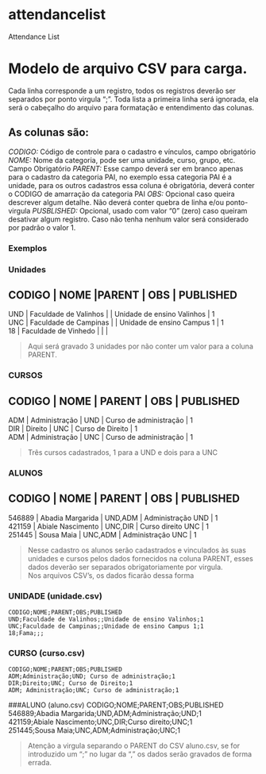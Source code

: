 # attendancelist
Attendance List

# Modelo de arquivo CSV para carga.
Cada linha corresponde a um registro, todos os registros deverão ser separados por ponto virgula “;”.
Toda lista a primeira linha será ignorada, ela será o cabeçalho do arquivo para formatação e entendimento das colunas.

## As colunas são:
_CODIGO:_ Código de controle para o cadastro e vínculos, campo obrigatório
_NOME:_ Nome da categoria, pode ser uma unidade, curso, grupo, etc. Campo Obrigatório
_PARENT:_ Esse campo deverá ser em branco apenas para o cadastro da categoria PAI, no exemplo essa categoria PAI é a unidade, para os outros cadastros essa coluna é obrigatória, deverá conter o CODIGO de amarração da categoria PAI
_OBS:_ Opcional caso queira descrever algum detalhe. Não deverá conter quebra de linha e/ou ponto-virgula
_PUSBLISHED:_ Opcional, usado com valor “0” (zero) caso queiram desativar algum registro. Caso não tenha nenhum valor será considerado por padrão o valor 1.

### Exemplos
### Unidades
CODIGO	|	NOME					|PARENT	|	OBS							|	PUBLISHED  
-----------------------------------------------------------------------------------------
UND		|	Faculdade de Valinhos	|		|	Unidade de ensino Valinhos	|	1  
UNC		|	Faculdade de Campinas	|		|	Unidade de ensino Campus 1	|	1  
18		|	Faculdade de Vinhedo	|		|								|	
>Aqui será gravado 3 unidades por não conter um valor para a coluna PARENT.  
  
### CURSOS
CODIGO	|	NOME			|	PARENT	|	OBS						|	PUBLISHED  
----------------------------------------------------------------------------------
ADM		|	Administração	|	UND		|	Curso de administração	|	1  
DIR		|	Direito			|	UNC		|	Curso de Direito		|	1  
ADM		|	Administração	|	UNC		|	Curso de administração	|	1  
>Três cursos cadastrados, 1 para a UND e dois para a UNC  
  
### ALUNOS
CODIGO	|	NOME				|	PARENT	|	OBS					|	PUBLISHED  
---------------------------------------------------------------------------------
546889	|	Abadia Margarida	|	UND,ADM	|	Administração UND	|	1  
421159	|	Abiale Nascimento	|	UNC,DIR	|	Curso direito UNC	|	1  
251445	|	Sousa Maia			|	UNC,ADM	|	Administração UNC	|	1  
>Nesse cadastro os alunos serão cadastrados e vinculados às suas unidades e cursos pelos dados fornecidos na coluna PARENT, esses dados deverão ser separados obrigatoriamente por virgula.   
>Nos arquivos CSV’s, os dados ficarão dessa forma  
  
### UNIDADE (unidade.csv)
    CODIGO;NOME;PARENT;OBS;PUBLISHED  
    UND;Faculdade de Valinhos;;Unidade de ensino Valinhos;1  
    UNC;Faculdade de Campinas;;Unidade de ensino Campus 1;1  
    18;Fama;;;  
  
  
### CURSO (curso.csv)
    CODIGO;NOME;PARENT;OBS;PUBLISHED  
    ADM;Administração;UND; Curso de administração;1  
    DIR;Direito;UNC; Curso de Direito;1  
    ADM; Administração;UNC; Curso de administração;1  
  
  
###ALUNO (aluno.csv)
    CODIGO;NOME;PARENT;OBS;PUBLISHED  
    546889;Abadia Margarida;UND,ADM;Administração;UND;1  
    421159;Abiale Nascimento;UNC,DIR;Curso direito;UNC;1  
    251445;Sousa Maia;UNC,ADM;Administração;UNC;1  
  
>Atenção a virgula separando o PARENT do CSV aluno.csv, se for introduzido um “;” no lugar da “,” os dados serão gravados de forma errada.  

